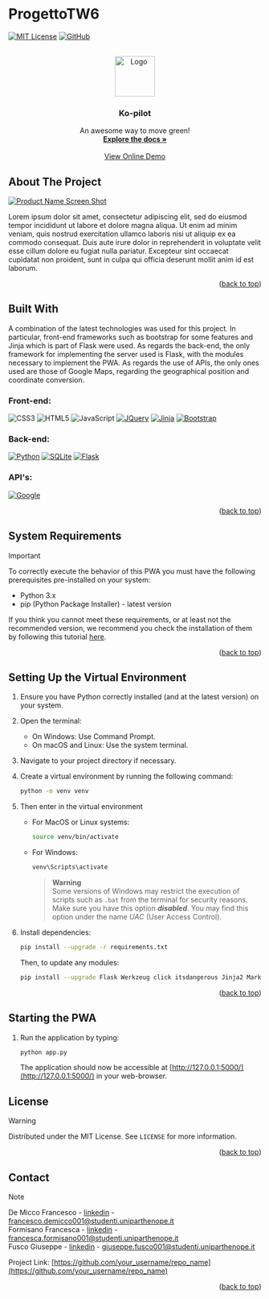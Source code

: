 
# ProgettoTW6
<a name="readme-top"></a>
<!-- PROJECT SHIELDS -->
[![MIT License][license-shield]][license-url]
[![GitHub][GitHub.com]][GitHub-url]

<!-- PROJECT LOGO -->
<br />
<div align="center">
  <a href="DA AGGIUNGERE">
    <img src="img/logo.png" alt="Logo" width="80" height="80">
  </a>

  <h3 align="center">Ko-pilot</h3>

  <p align="center">
    An awesome way to move green!
    <br />
    <a href="DA AGGIUNGERE"><strong>Explore the docs »</strong></a>
    <br>
    <br>
    <a href="DA AGGIUNGERE">View Online Demo</a>

  </p>
</div>

<!-- ABOUT THE PROJECT -->
## About The Project

[![Product Name Screen Shot][product-screenshot]](https://example.com)

Lorem ipsum dolor sit amet, consectetur adipiscing elit, sed do eiusmod tempor incididunt ut labore et dolore magna aliqua. Ut enim ad minim veniam, quis nostrud exercitation ullamco laboris nisi ut aliquip ex ea commodo consequat. Duis aute irure dolor in reprehenderit in voluptate velit esse cillum dolore eu fugiat nulla pariatur. Excepteur sint occaecat cupidatat non proident, sunt in culpa qui officia deserunt mollit anim id est laborum.

<p align="right">(<a href="#readme-top">back to top</a>)</p>

<!-- BUILD WITH -->
## Built With

A combination of the latest technologies was used for this project. In particular, front-end frameworks such as bootstrap for some features and Jinja which is part of Flask were used.
As regards the back-end, the only framework for implementing the server used is Flask, with the modules necessary to implement the PWA. As regards the use of APIs, the only ones used are those of Google Maps, regarding the geographical position and coordinate conversion.

### Front-end:

![CSS3]
![HTML5]
![JavaScript]
[![JQuery][JQuery.com]][JQuery-url]
[![Jinja][Jinja.com]][Jinja-url]
[![Bootstrap][Bootstrap.com]][Bootstrap-url]

### Back-end:

[![Python][Python.com]][Python-url]
[![SQLite][SQLite.com]][SQLite-url]
[![Flask][Flask.com]][Flask-url]

### API's:

[![Google][Google.com]][Google-url]

<p align="right">(<a href="#readme-top">back to top</a>)</p>

<!-- SYSTEM REQUIREMENTS -->
## System Requirements

> [!IMPORTANT]
> To correctly execute the behavior of this PWA you must have the following prerequisites pre-installed on your system:
> - Python 3.x
> - pip (Python Package Installer) - latest version

If you think you cannot meet these requirements, or at least not the recommended version, we recommend you check the installation of them by following this tutorial [here](https://github.com/r3aprz/Python-installation-tutorial).

<p align="right">(<a href="#readme-top">back to top</a>)</p>

<!-- SETTING UP VENV -->
## Setting Up the Virtual Environment

1. Ensure you have Python correctly installed (and at the latest version) on your system.

2. Open the terminal:
    - On Windows: Use Command Prompt.
    - On macOS and Linux: Use the system terminal.
    
3. Navigate to your project directory if necessary.

4. Create a virtual environment by running the following command:
    ```bash
    python -m venv venv
    ```
5. Then enter in the virtual environment
    - For MacOS or Linux systems:
        ```bash
        source venv/bin/activate
        ```
    - For Windows:
        ```bash
        venv\Scripts\activate
        ```
		> **Warning**  
		> Some versions of Windows may restrict the execution of scripts such as `.bat` from the terminal for security reasons. Make sure you have this option ***disabled***. You may find this option under the name *UAC* (User Access Control).
6. Install dependencies:
    ```bash
    pip install --upgrade -r requirements.txt
    ```
    Then, to update any modules:
    ```bash
    pip install --upgrade Flask Werkzeug click itsdangerous Jinja2 MarkupSafe Flask-WTF WTForms email_validator websocket_server
    ```

<p align="right">(<a href="#readme-top">back to top</a>)</p>

<!-- STARTING THE PWA -->
## Starting the PWA

1. Run the application by typing:
    ```bash
    python app.py
    ```
    The application should now be accessible at [http://127.0.0.1:5000/](http://127.0.0.1:5000/) in your web-browser.


<!-- LICENSE -->
## License
> [!WARNING] 
> Distributed under the MIT License. See `LICENSE` for more information.
<p align="right">(<a href="#readme-top">back to top</a>)</p>

<!-- CONTACT -->
## Contact
> [!NOTE] 
> De Micco Francesco - [linkedin](https://www.linkedin.com/in/francesco-de-micco-b55034210/) - francesco.demicco001@studenti.uniparthenope.it <br>
> Formisano Francesca - [linkedin](https://www.linkedin.com/in/francesca-formisano-056460263/) - francesca.formisano001@studenti.uniparthenope.it <br>
> Fusco Giuseppe - [linkedin](???) - giuseppe.fusco001@studenti.uniparthenope.it
> 
> Project Link: [https://github.com/your_username/repo_name](https://github.com/your_username/repo_name)

<p align="right">(<a href="#readme-top">back to top</a>)</p>

<!-- MARKDOWN LINKS & IMAGES -->
<!-- https://www.markdownguide.org/basic-syntax/#reference-style-links -->
[license-shield]: https://img.shields.io/github/license/othneildrew/Best-README-Template.svg?style=for-the-badge
[license-url]: https://github.com/othneildrew/Best-README-Template/blob/master/LICENSE.txt

[product-screenshot]: img/demo.png

[Bootstrap.com]: https://img.shields.io/badge/Bootstrap-563D7C?style=for-the-badge&logo=bootstrap&logoColor=white
[Bootstrap-url]: https://getbootstrap.com
[CSS3]: https://img.shields.io/badge/css3-%231572B6.svg?style=for-the-badge&logo=css3&logoColor=white
[HTML5]: https://img.shields.io/badge/html5-%23E34F26.svg?style=for-the-badge&logo=html5&logoColor=white
[JAVASCRIPT]: https://img.shields.io/badge/javascript-%23323330.svg?style=for-the-badge&logo=javascript&logoColor=%23F7DF1E
[Python.com]: https://img.shields.io/badge/python-3670A0?style=for-the-badge&logo=python&logoColor=ffdd54
[Python-url]: https://www.python.org/
[SQLite.com]: https://img.shields.io/badge/sqlite-%2307405e.svg?style=for-the-badge&logo=sqlite&logoColor=white
[SQLite-url]: https://www.sqlite.org/index.html
[Jinja.com]: https://img.shields.io/badge/jinja-white.svg?style=for-the-badge&logo=jinja&logoColor=black
[Jinja-url]: https://jinja.palletsprojects.com/en/3.1.x/
[GitHub.com]: https://img.shields.io/badge/github-%23121011.svg?style=for-the-badge&logo=github&logoColor=white
[GitHub-url]: https://github.com/
[Flask.com]: https://img.shields.io/badge/flask-%23000.svg?style=for-the-badge&logo=flask&logoColor=white
[Flask-url]: https://flask.palletsprojects.com/en/3.0.x/
[Google.com]: https://img.shields.io/badge/google-4285F4?style=for-the-badge&logo=google&logoColor=white
[Google-url]: https://developers.google.com/maps/documentation/javascript/get-api-key?hl=it
[JQuery.com]: https://img.shields.io/badge/jQuery-0769AD?style=for-the-badge&logo=jquery&logoColor=white
[JQuery-url]: https://jquery.com 
